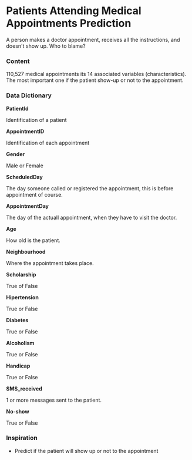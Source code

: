 # Patients Attending Medical Appointments Prediction


A person makes a doctor appointment, receives all the instructions, and doesn't show up. Who to blame?

### **Content**
110,527 medical appointments its 14 associated variables (characteristics). The most important one if the patient show-up or not to the appointment.

### **Data Dictionary**
**PatientId**

Identification of a patient


**AppointmentID**

Identification of each appointment


**Gender**

Male or Female


**ScheduledDay**

The day someone called or registered the appointment, this is before appointment of course.


**AppointmentDay**

The day of the actuall appointment, when they have to visit the doctor.


**Age**

How old is the patient.


**Neighbourhood**

Where the appointment takes place.


**Scholarship**

True of False


**Hipertension**

True or False


**Diabetes**

True or False


**Alcoholism**

True or False


**Handicap**

True or False


**SMS_received**

1 or more messages sent to the patient.


**No-show**

True or False


### **Inspiration**

* Predict if the patient will show up or not to the appointment
